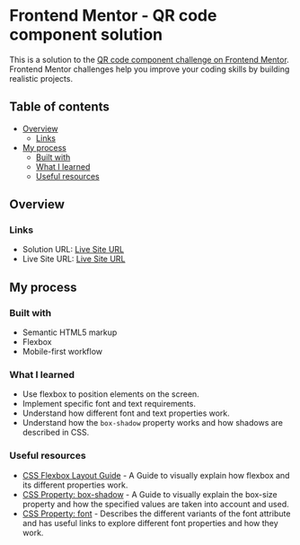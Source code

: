 # Frontend Mentor - QR code component solution

This is a solution to the [QR code component challenge on Frontend Mentor](https://www.frontendmentor.io/challenges/qr-code-component-iux_sIO_H). Frontend Mentor challenges help you improve your coding skills by building realistic projects. 

## Table of contents

- [Overview](#overview)
  - [Links](#links)
- [My process](#my-process)
  - [Built with](#built-with)
  - [What I learned](#what-i-learned)
  - [Useful resources](#useful-resources)

## Overview
### Links

- Solution URL: [Live Site URL](https://jitzerttok51.github.io/qr-code-component/)
- Live Site URL: [Live Site URL](https://jitzerttok51.github.io/qr-code-component/)

## My process

### Built with

- Semantic HTML5 markup
- Flexbox
- Mobile-first workflow

### What I learned

- Use flexbox to position elements on the screen.
- Implement specific font and text requirements.
- Understand how different font and text properties work.
- Understand how the `box-shadow` property works and how shadows are described in CSS.

### Useful resources

- [CSS Flexbox Layout Guide](https://css-tricks.com/snippets/css/a-guide-to-flexbox/) - A Guide to visually explain how flexbox and its different properties work.
- [CSS Property: box-shadow](https://css-tricks.com/almanac/properties/b/box-shadow/) - A Guide to visually explain the box-size property and how the specified values are taken into account and used.
- [CSS Property: font](https://developer.mozilla.org/en-US/docs/Web/CSS/font) - Describes the different variants of the font attribute and has useful links to explore different font properties and how they work.
